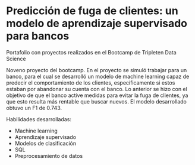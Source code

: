# Predicción de fuga de clientes: un modelo de aprendizaje supervisado para bancos
Portafolio con proyectos realizados en el Bootcamp de Tripleten Data Science

Noveno proyecto del bootcamp. En el proyecto se simuló trabajar para un banco, para el cual se desarrolló un modelo de machine learning capaz de predecir el comportamiento de los clientes, específicamente si estos estaban por abandonar su cuenta con el banco. Lo anterior se hizo con el objetivo de que el banco active medidas para evitar la fuga de clientes, ya que esto resulta más rentable que buscar nuevos. El modelo desarrollado obtuvo un F1 de 0.743.

Habilidades desarrolladas:
- Machine learning
- Aprendizaje supervisado
- Modelos de clasificación
- SQL
- Preprocesamiento de datos
